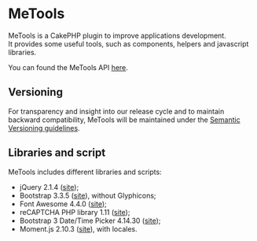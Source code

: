 # MeTools
MeTools is a CakePHP plugin to improve applications development.  
It provides some useful tools, such as components, helpers and javascript libraries.

You can found the MeTools API [here](http://repository.novatlantis.it/metools/API).

## Versioning
For transparency and insight into our release cycle and to maintain backward compatibility, 
MeTools will be maintained under the [Semantic Versioning guidelines](http://semver.org).

## Libraries and script
MeTools includes different libraries and scripts:

- jQuery 2.1.4 ([site](http://jquery.com));
- Bootstrap 3.3.5 ([site](http://getbootstrap.com)), without Glyphicons;
- Font Awesome 4.4.0 ([site](http://fortawesome.github.com/Font-Awesome));
- reCAPTCHA PHP library 1.11 ([site](https://developers.google.com/recaptcha));
- Bootstrap 3 Date/Time Picker 4.14.30 ([site](https://github.com/Eonasdan/bootstrap-datetimepicker));
- Moment.js 2.10.3 ([site](http://momentjs.com/)), with locales.